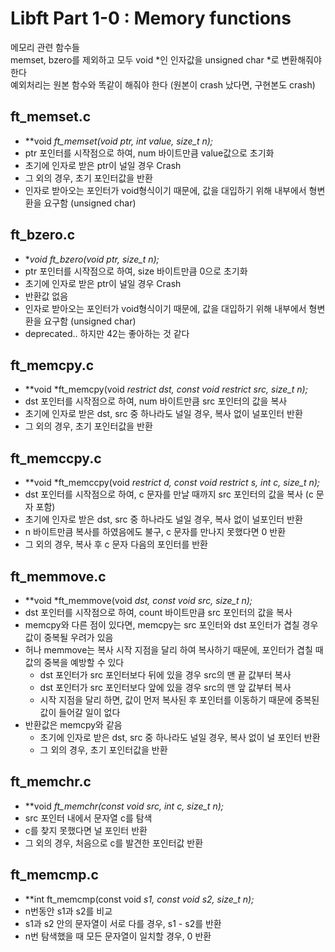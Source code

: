 # Libft Part 1-0 : Memory functions
메모리 관련 함수들  
memset, bzero를 제외하고 모두 void *인 인자값을 unsigned char *로 변환해줘야 한다  
예외처리는 원본 함수와 똑같이 해줘야 한다 (원본이 crash 났다면, 구현본도 crash)  

## ft_memset.c
- **void	*ft_memset(void *ptr, int value, size_t n);**
- ptr 포인터를 시작점으로 하여, num 바이트만큼 value값으로 초기화
- 초기에 인자로 받은 ptr이 널일 경우 Crash
- 그 외의 경우, 초기 포인터값을 반환
- 인자로 받아오는 포인터가 void형식이기 때문에, 값을 대입하기 위해 내부에서 형변환을 요구함 (unsigned char)

## ft_bzero.c
- **void	ft_bzero(void *ptr, size_t n);**
- ptr 포인터를 시작점으로 하여, size 바이트만큼 0으로 초기화
- 초기에 인자로 받은 ptr이 널일 경우 Crash
- 반환값 없음
- 인자로 받아오는 포인터가 void형식이기 때문에, 값을 대입하기 위해 내부에서 형변환을 요구함 (unsigned char)
- deprecated.. 하지만 42는 좋아하는 것 같다

## ft_memcpy.c
- **void	*ft_memcpy(void *restrict dst, const void *restrict src, size_t n);**
- dst 포인터를 시작점으로 하여, num 바이트만큼 src 포인터의 값을 복사
- 초기에 인자로 받은 dst, src 중 하나라도 널일 경우, 복사 없이 널포인터 반환
- 그 외의 경우, 초기 포인터값을 반환

## ft_memccpy.c
- **void	*ft_memccpy(void *restrict d, const void *restrict s, int c, size_t n);**
- dst 포인터를 시작점으로 하여, c 문자를 만날 때까지 src 포인터의 값을 복사 (c 문자 포함)
- 초기에 인자로 받은 dst, src 중 하나라도 널일 경우, 복사 없이 널포인터 반환
- n 바이트만큼 복사를 하였음에도 불구, c 문자를 만나지 못했다면 0 반환
- 그 외의 경우, 복사 후 c 문자 다음의 포인터를 반환

## ft_memmove.c
- **void	*ft_memmove(void *dst, const void *src, size_t n);**
- dst 포인터를 시작점으로 하여, count 바이트만큼 src 포인터의 값을 복사
- memcpy와 다른 점이 있다면, memcpy는 src 포인터와 dst 포인터가 겹칠 경우 값이 중복될 우려가 있음
- 허나 memmove는 복사 시작 지점을 달리 하여 복사하기 때문에, 포인터가 겹칠 때 값의 중복을 예방할 수 있다
	- dst 포인터가 src 포인터보다 뒤에 있을 경우 src의 맨 끝 값부터 복사
	- dst 포인터가 src 포인터보다 앞에 있을 경우 src의 맨 앞 값부터 복사
	- 시작 지점을 달리 하면, 값이 먼저 복사된 후 포인터를 이동하기 때문에 중복된 값이 들어갈 일이 없다
- 반환값은 memcpy와 같음
	- 초기에 인자로 받은 dst, src 중 하나라도 널일 경우, 복사 없이 널 포인터 반환
	- 그 외의 경우, 초기 포인터값을 반환

## ft_memchr.c
- **void	*ft_memchr(const void *src, int c, size_t n);**
- src 포인터 내에서 문자열 c를 탐색
- c를 찾지 못했다면 널 포인터 반환
- 그 외의 경우, 처음으로 c를 발견한 포인터값 반환

## ft_memcmp.c
- **int		ft_memcmp(const void *s1, const void *s2, size_t n);**
- n번동안 s1과 s2를 비교
- s1과 s2 안의 문자열이 서로 다를 경우, s1 - s2를 반환
- n번 탐색했을 때 모든 문자열이 일치할 경우, 0 반환